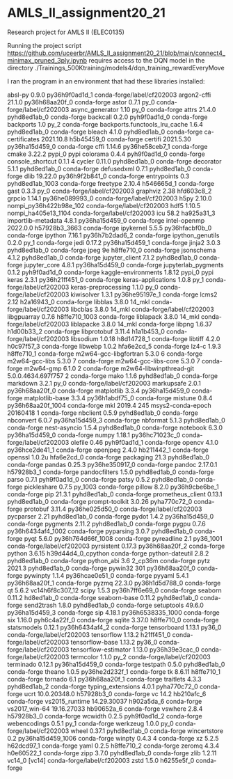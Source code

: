 # AMLS_II_assignment20_21
Research project for AMLS II (ELEC0135)


Running the project script https://github.com/uceerbr/AMLS_II_assignment20_21/blob/main/connect4_minimax_pruned_3ply.ipynb
requires access to the DQN model in the directory ./Trainings_500Ktraining/models4/dqn_training_rewardEveryMove

I ran the program in an environment that had these libraries installed:


absl-py                   0.9.0            py36h9f0ad1d_1    conda-forge/label/cf202003
argon2-cffi               21.1.0           py36h68aa20f_0    conda-forge
astor                     0.7.1                      py_0    conda-forge/label/cf202003
async_generator           1.10                       py_0    conda-forge
attrs                     21.4.0             pyhd8ed1ab_0    conda-forge
backcall                  0.2.0              pyh9f0ad1d_0    conda-forge
backports                 1.0                        py_2    conda-forge
backports.functools_lru_cache 1.6.4              pyhd8ed1ab_0    conda-forge
bleach                    4.1.0              pyhd8ed1ab_0    conda-forge
ca-certificates           2021.10.8            h5b45459_0    conda-forge
certifi                   2021.5.30        py36ha15d459_0    conda-forge
cffi                      1.14.6           py36he58ceb7_1    conda-forge
cmake                     3.22.2                   pypi_0    pypi
colorama                  0.4.4              pyh9f0ad1d_0    conda-forge
console_shortcut          0.1.1                         4
cycler                    0.11.0             pyhd8ed1ab_0    conda-forge
decorator                 5.1.1              pyhd8ed1ab_0    conda-forge
defusedxml                0.7.1              pyhd8ed1ab_0    conda-forge
dlib                      19.22.0          py36h9f2b841_0    conda-forge
entrypoints               0.3             pyhd8ed1ab_1003    conda-forge
freetype                  2.10.4               h546665d_1    conda-forge
gast                      0.3.3                      py_0    conda-forge/label/cf202003
graphviz                  2.38                 hfd603c8_2
grpcio                    1.14.1           py36he089993_0    conda-forge/label/cf202003
h5py                      2.10.0          nompi_py36h422b98e_102    conda-forge/label/cf202003
hdf5                      1.10.5          nompi_ha405e13_1104    conda-forge/label/cf202003
icu                       58.2                 ha925a31_3
importlib-metadata        4.8.1            py36ha15d459_0    conda-forge
intel-openmp              2022.0.0          h57928b3_3663    conda-forge
ipykernel                 5.5.5            py36hfacbf0b_0    conda-forge
ipython                   7.16.1           py36h7b2dad6_2    conda-forge
ipython_genutils          0.2.0                      py_1    conda-forge
jedi                      0.17.2           py36ha15d459_1    conda-forge
jinja2                    3.0.3              pyhd8ed1ab_0    conda-forge
jpeg                      9e                   h8ffe710_0    conda-forge
jsonschema                4.1.2              pyhd8ed1ab_0    conda-forge
jupyter_client            7.1.2              pyhd8ed1ab_0    conda-forge
jupyter_core              4.8.1            py36ha15d459_0    conda-forge
jupyterlab_pygments       0.1.2              pyh9f0ad1d_0    conda-forge
kaggle-environments       1.8.12                   pypi_0    pypi
keras                     2.3.1            py36h21ff451_0    conda-forge
keras-applications        1.0.8                      py_1    conda-forge/label/cf202003
keras-preprocessing       1.1.0                      py_0    conda-forge/label/cf202003
kiwisolver                1.3.1            py36he95197e_1    conda-forge
lcms2                     2.12                 h2a16943_0    conda-forge
libblas                   3.8.0                    14_mkl    conda-forge/label/cf202003
libcblas                  3.8.0                    14_mkl    conda-forge/label/cf202003
libgpuarray               0.7.6             h8ffe710_1003    conda-forge
liblapack                 3.8.0                    14_mkl    conda-forge/label/cf202003
liblapacke                3.8.0                    14_mkl    conda-forge
libpng                    1.6.37               h1d00b33_2    conda-forge
libprotobuf               3.11.4               h1a1b453_0    conda-forge/label/cf202003
libsodium                 1.0.18               h8d14728_1    conda-forge
libtiff                   4.2.0                h0c97f57_3    conda-forge
libwebp                   1.0.2                hfa6e2cd_5    conda-forge
lz4-c                     1.9.3                h8ffe710_1    conda-forge
m2w64-gcc-libgfortran     5.3.0                         6    conda-forge
m2w64-gcc-libs            5.3.0                         7    conda-forge
m2w64-gcc-libs-core       5.3.0                         7    conda-forge
m2w64-gmp                 6.1.0                         2    conda-forge
m2w64-libwinpthread-git   5.0.0.4634.697f757               2    conda-forge
mako                      1.1.6              pyhd8ed1ab_0    conda-forge
markdown                  3.2.1                      py_0    conda-forge/label/cf202003
markupsafe                2.0.1            py36h68aa20f_0    conda-forge
matplotlib                3.3.4            py36ha15d459_0    conda-forge
matplotlib-base           3.3.4            py36h1abdf75_0    conda-forge
mistune                   0.8.4           py36h68aa20f_1004    conda-forge
mkl                       2019.4                      245
msys2-conda-epoch         20160418                      1    conda-forge
nbclient                  0.5.9              pyhd8ed1ab_0    conda-forge
nbconvert                 6.0.7            py36ha15d459_3    conda-forge
nbformat                  5.1.3              pyhd8ed1ab_0    conda-forge
nest-asyncio              1.5.4              pyhd8ed1ab_0    conda-forge
notebook                  6.3.0            py36ha15d459_0    conda-forge
numpy                     1.18.1           py36hc71023c_0    conda-forge/label/cf202003
olefile                   0.46               pyh9f0ad1d_1    conda-forge
opencv                    4.1.0            py36hce2de41_1    conda-forge
openjpeg                  2.4.0                hb211442_1    conda-forge
openssl                   1.0.2u               hfa6e2cd_0    conda-forge
packaging                 21.3               pyhd8ed1ab_0    conda-forge
pandas                    0.25.3           py36he350917_0    conda-forge
pandoc                    2.17.0.1             h57928b3_1    conda-forge
pandocfilters             1.5.0              pyhd8ed1ab_0    conda-forge
parso                     0.7.1              pyh9f0ad1d_0    conda-forge
patsy                     0.5.2              pyhd8ed1ab_0    conda-forge
pickleshare               0.7.5                   py_1003    conda-forge
pillow                    8.2.0            py36h9cbe6be_1    conda-forge
pip                       21.3.1             pyhd8ed1ab_0    conda-forge
prometheus_client         0.13.1             pyhd8ed1ab_0    conda-forge
prompt-toolkit            3.0.26             pyha770c72_0    conda-forge
protobuf                  3.11.4           py36he025d50_0    conda-forge/label/cf202003
pycparser                 2.21               pyhd8ed1ab_0    conda-forge
pydot                     1.4.2            py36ha15d459_0    conda-forge
pygments                  2.11.2             pyhd8ed1ab_0    conda-forge
pygpu                     0.7.6           py36h6434af4_1002    conda-forge
pyparsing                 3.0.7              pyhd8ed1ab_0    conda-forge
pyqt                      5.6.0           py36h764d66f_1008    conda-forge
pyreadline                2.1                   py36_1001    conda-forge/label/cf202003
pyrsistent                0.17.3           py36h68aa20f_2    conda-forge
python                    3.6.15          h39d44d4_0_cpython    conda-forge
python-dateutil           2.8.2              pyhd8ed1ab_0    conda-forge
python_abi                3.6                     2_cp36m    conda-forge
pytz                      2021.3             pyhd8ed1ab_0    conda-forge
pywin32                   301              py36h68aa20f_0    conda-forge
pywinpty                  1.1.4            py36hcae0e51_0    conda-forge
pyyaml                    5.4.1            py36h68aa20f_1    conda-forge
pyzmq                     22.3.0           py36h1d5d788_0    conda-forge
qt                        5.6.2           vc14h6f8c307_12
scipy                     1.5.3            py36h7ff6e69_0    conda-forge
seaborn                   0.11.2               hd8ed1ab_0    conda-forge
seaborn-base              0.11.2             pyhd8ed1ab_0    conda-forge
send2trash                1.8.0              pyhd8ed1ab_0    conda-forge
setuptools                49.6.0           py36ha15d459_3    conda-forge
sip                       4.18.1          py36h6538335_1000    conda-forge
six                       1.16.0             pyh6c4a22f_0    conda-forge
sqlite                    3.37.0               h8ffe710_0    conda-forge
statsmodels               0.12.1           py36h6434af4_2    conda-forge
tensorboard               1.13.1                   py36_0    conda-forge/label/cf202003
tensorflow                1.13.2               h21ff451_0    conda-forge/label/cf202003
tensorflow-base           1.13.2                   py36_0    conda-forge/label/cf202003
tensorflow-estimator      1.13.0           py36h39e3cac_0    conda-forge/label/cf202003
termcolor                 1.1.0                      py_2    conda-forge/label/cf202003
terminado                 0.12.1           py36ha15d459_0    conda-forge
testpath                  0.5.0              pyhd8ed1ab_0    conda-forge
theano                    1.0.5            py36he2d232f_1    conda-forge
tk                        8.6.11               h8ffe710_1    conda-forge
tornado                   6.1              py36h68aa20f_1    conda-forge
traitlets                 4.3.3              pyhd8ed1ab_2    conda-forge
typing_extensions         4.0.1              pyha770c72_0    conda-forge
ucrt                      10.0.20348.0         h57928b3_0    conda-forge
vc                        14.2                 hb210afc_6    conda-forge
vs2015_runtime            14.29.30037          h902a5da_6    conda-forge
vs2017_win-64             19.16.27033          hb90652a_6    conda-forge
vswhere                   2.8.4                h57928b3_0    conda-forge
wcwidth                   0.2.5              pyh9f0ad1d_2    conda-forge
webencodings              0.5.1                      py_1    conda-forge
werkzeug                  1.0.0                      py_0    conda-forge/label/cf202003
wheel                     0.37.1             pyhd8ed1ab_0    conda-forge
wincertstore              0.2             py36ha15d459_1006    conda-forge
winpty                    0.4.3                         4    conda-forge
xz                        5.2.5                h62dcd97_1    conda-forge
yaml                      0.2.5                h8ffe710_2    conda-forge
zeromq                    4.3.4                h0e60522_1    conda-forge
zipp                      3.7.0              pyhd8ed1ab_0    conda-forge
zlib                      1.2.11                   vc14_0  [vc14]  conda-forge/label/cf202003
zstd                      1.5.0                h6255e5f_0    conda-forge




